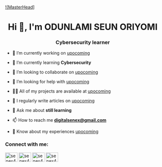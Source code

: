 [!(MasterHead](https://images.app.goo.gl/3a5Hv1oqMgtoDK5G8)]
<h1 align="center">Hi 👋, I'm ODUNLAMI SEUN ORIYOMI</h1>
<h3 align="center">Cybersecurity learner</h3>

- 🔭 I’m currently working on [upocoming](upocoming)

- 🌱 I’m currently learning **Cybersecurity**

- 👯 I’m looking to collaborate on [upocoming](upocoming)

- 🤝 I’m looking for help with [upocoming](upocoming)

- 👨‍💻 All of my projects are available at [upocoming](upocoming)

- 📝 I regularly write articles on [upocoming](upocoming)

- 💬 Ask me about **still learning**

- 📫 How to reach me **digitalsenex@gmail.com**

- 📄 Know about my experiences [upocoming](upocoming)

<h3 align="left">Connect with me:</h3>
<p align="left">
<a href="https://twitter.com/senex4u" target="blank"><img align="center" src="https://raw.githubusercontent.com/rahuldkjain/github-profile-readme-generator/master/src/images/icons/Social/twitter.svg" alt="senex4u" height="30" width="40" /></a>
<a href="https://linkedin.com/in/senex4u" target="blank"><img align="center" src="https://raw.githubusercontent.com/rahuldkjain/github-profile-readme-generator/master/src/images/icons/Social/linked-in-alt.svg" alt="senex4u" height="30" width="40" /></a>
<a href="https://fb.com/senex4u" target="blank"><img align="center" src="https://raw.githubusercontent.com/rahuldkjain/github-profile-readme-generator/master/src/images/icons/Social/facebook.svg" alt="senex4u" height="30" width="40" /></a>
<a href="https://instagram.com/senex4u" target="blank"><img align="center" src="https://raw.githubusercontent.com/rahuldkjain/github-profile-readme-generator/master/src/images/icons/Social/instagram.svg" alt="senex4u" height="30" width="40" /></a>
</p>
